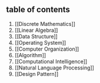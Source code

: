 ## table of contents
1. [[Discrete Mathematics]]
2. [[Linear Algebra]]
3. [[Data Structure]]
4. [[Operating System]]
5. [[Computer Organization]]
6. [[Algorithm]]
7. [[Computational Intelligence]]
8. [[Natural Language Processing]]
9. [[Design Pattern]]
